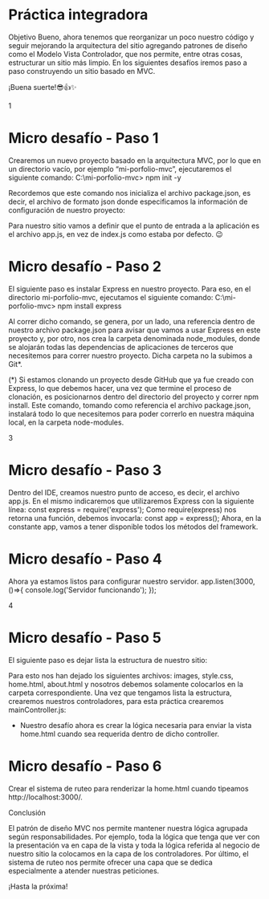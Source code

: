 # Práctica integradora

Objetivo
Bueno, ahora tenemos que reorganizar un poco nuestro código y seguir mejorando la
arquitectura del sitio agregando patrones de diseño como el Modelo Vista Controlador,
que nos permite, entre otras cosas, estructurar un sitio más limpio.
En los siguientes desafíos iremos paso a paso construyendo un sitio basado en MVC.

¡Buena suerte!😎👍✨

1

<h1>Micro desafío - Paso 1 </h1>

Crearemos un nuevo proyecto basado en la arquitectura MVC, por lo que en un
directorio vacío, por ejemplo “mi-porfolio-mvc”, ejecutaremos el siguiente comando:
C:\mi-porfolio-mvc> npm init -y

Recordemos que este comando nos inicializa el archivo package.json, es decir, el archivo
de formato json donde especificamos la información de configuración de nuestro
proyecto:

Para nuestro sitio vamos a definir que el punto de entrada a la aplicación es el archivo
app.js, en vez de index.js como estaba por defecto. 😉




<h1>Micro desafío - Paso 2 </h1>

El siguiente paso es instalar Express en nuestro proyecto. Para eso, en el directorio
mi-porfolio-mvc, ejecutamos el siguiente comando:
C:\mi-porfolio-mvc> npm install express

Al correr dicho comando, se genera, por un lado, una referencia dentro de nuestro
archivo package.json para avisar que vamos a usar Express en este proyecto y, por
otro, nos crea la carpeta denominada node_modules, donde se alojarán todas las
dependencias de aplicaciones de terceros que necesitemos para correr nuestro proyecto.
Dicha carpeta no la subimos a Git*.

(*) Si estamos clonando un proyecto desde GitHub que ya fue creado con Express, lo que
debemos hacer, una vez que termine el proceso de clonación, es posicionarnos dentro
del directorio del proyecto y correr npm install. Este comando, tomando como
referencia el archivo package.json, instalará todo lo que necesitemos para poder correrlo
en nuestra máquina local, en la carpeta node-modules.

3


<h1>Micro desafío - Paso 3</h1>

Dentro del IDE, creamos nuestro punto de acceso, es decir, el archivo app.js. En el mismo
indicaremos que utilizaremos Express con la siguiente línea:
const express = require('express');
Como require(express) nos retorna una función, debemos invocarla:
const app = express();
Ahora, en la constante app, vamos a tener disponible todos los métodos del framework.

<h1>Micro desafío - Paso 4</h1>

Ahora ya estamos listos para configurar nuestro servidor.
app.listen(3000, ()=>{
console.log('Servidor funcionando');
});

4


<h1>Micro desafío - Paso 5</h1>

El siguiente paso es dejar lista la estructura de nuestro sitio:

Para esto nos han dejado los siguientes archivos: images, style.css, home.html,
about.html y nosotros debemos solamente colocarlos en la carpeta correspondiente.
Una vez que tengamos lista la estructura, crearemos nuestros controladores, para esta
práctica crearemos mainController.js:
<ul>
<li>Nuestro desafío ahora es crear la lógica necesaria para enviar la vista
home.html cuando sea requerida dentro de dicho controller.

</li>
</ul>

<h1>Micro desafío - Paso 6</h1>

Crear el sistema de ruteo para renderizar la home.html cuando tipeamos
http://localhost:3000/.

Conclusión

El patrón de diseño MVC nos permite mantener nuestra lógica agrupada según
responsabilidades. Por ejemplo, toda la lógica que tenga que ver con la presentación va
en capa de la vista y toda la lógica referida al negocio de nuestro sitio la colocamos en la
capa de los controladores. Por último, el sistema de ruteo nos permite ofrecer una capa
que se dedica especialmente a atender nuestras peticiones.

¡Hasta la próxima!